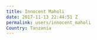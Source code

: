 ```yaml
---
title: Innocent Maholi
date: 2017-11-13 22:44:51 Z
permalink: users/innocent_maholi
Country: Tanzania
---
```


